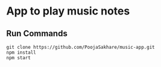 

# App to play music notes

## Run Commands
```
git clone https://github.com/PoojaSakhare/music-app.git
npm install
npm start
```
